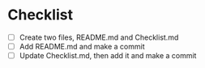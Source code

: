 # Checklist

- [ ] Create two files, README.md and Checklist.md
- [ ] Add README.md and make a commit
- [ ] Update Checklist.md, then add it and make a commit